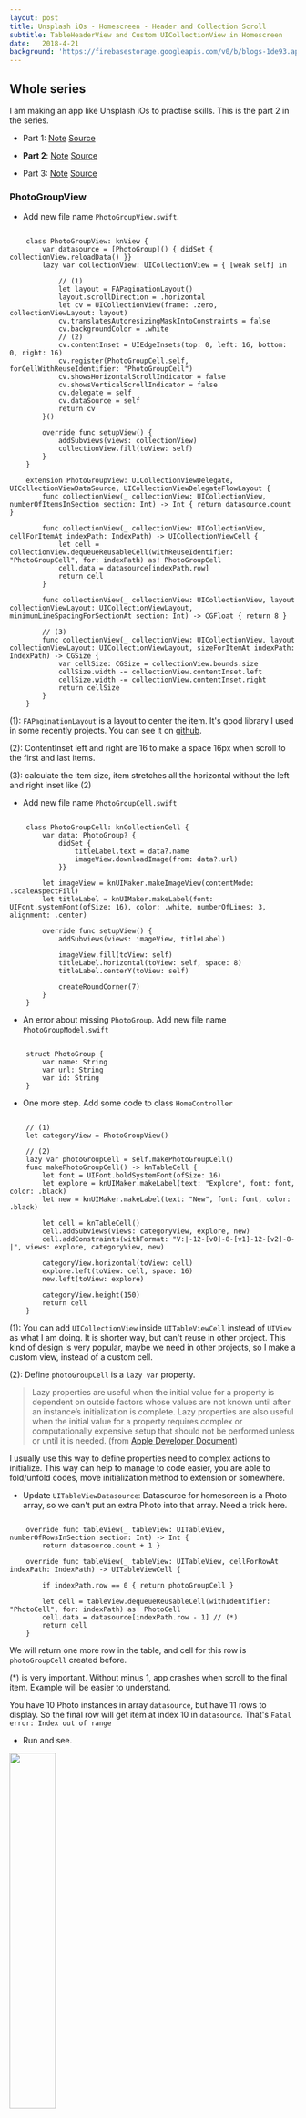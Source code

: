 ```yaml
---
layout: post
title: Unsplash iOs - Homescreen - Header and Collection Scroll
subtitle: TableHeaderView and Custom UICollectionView in Homescreen
date:   2018-4-21
background: 'https://firebasestorage.googleapis.com/v0/b/blogs-1de93.appspot.com/o/assets%2Funsplash%2Funsplash.png?alt=media&token=b4e42f63-f873-4161-ab0d-1c865e971c9a'
---
```


## Whole series 

I am making an app like Unsplash iOs to practise skills. This is the part 2 in the series.

- Part 1: <a href="/2018/04/20/unsplash-homescreen.html" target="_blank">Note</a> <a href="https://drive.google.com/open?id=1eJWCPYe0mrLj30yUhHixL3kKe1vXNipX" target="_blank">Source</a>

- **Part 2**: <a href="/2018/04/21/unsplash-header-collection.html" target="_blank">Note</a> <a href="https://drive.google.com/open?id=17nrIA8hjXWOiofVlAmR-G1aL-xx65vvY" target="_blank">Source</a>

- Part 3: <a href="/2018/04/22/unsplash-home-animation.html" target="_blank">Note</a> <a href="https://drive.google.com/open?id=1BWS51BVmJ0HwpDxTv3AXhGoINOPEvyOY" target="_blank">Source</a>

### PhotoGroupView
- Add new file name `PhotoGroupView.swift`. 

```

    class PhotoGroupView: knView {
        var datasource = [PhotoGroup]() { didSet { collectionView.reloadData() }}
        lazy var collectionView: UICollectionView = { [weak self] in

            // (1)
            let layout = FAPaginationLayout()
            layout.scrollDirection = .horizontal
            let cv = UICollectionView(frame: .zero, collectionViewLayout: layout)
            cv.translatesAutoresizingMaskIntoConstraints = false
            cv.backgroundColor = .white
            // (2)
            cv.contentInset = UIEdgeInsets(top: 0, left: 16, bottom: 0, right: 16)
            cv.register(PhotoGroupCell.self, forCellWithReuseIdentifier: "PhotoGroupCell")
            cv.showsHorizontalScrollIndicator = false
            cv.showsVerticalScrollIndicator = false
            cv.delegate = self
            cv.dataSource = self
            return cv
        }()
        
        override func setupView() {
            addSubviews(views: collectionView)
            collectionView.fill(toView: self)
        }
    }

    extension PhotoGroupView: UICollectionViewDelegate, UICollectionViewDataSource, UICollectionViewDelegateFlowLayout {
        func collectionView(_ collectionView: UICollectionView, numberOfItemsInSection section: Int) -> Int { return datasource.count }
        
        func collectionView(_ collectionView: UICollectionView, cellForItemAt indexPath: IndexPath) -> UICollectionViewCell {
            let cell = collectionView.dequeueReusableCell(withReuseIdentifier: "PhotoGroupCell", for: indexPath) as! PhotoGroupCell
            cell.data = datasource[indexPath.row]
            return cell
        }
        
        func collectionView(_ collectionView: UICollectionView, layout collectionViewLayout: UICollectionViewLayout, minimumLineSpacingForSectionAt section: Int) -> CGFloat { return 8 }
        
        // (3)
        func collectionView(_ collectionView: UICollectionView, layout collectionViewLayout: UICollectionViewLayout, sizeForItemAt indexPath: IndexPath) -> CGSize {
            var cellSize: CGSize = collectionView.bounds.size
            cellSize.width -= collectionView.contentInset.left
            cellSize.width -= collectionView.contentInset.right
            return cellSize
        }
    }

```
(1): `FAPaginationLayout` is a layout to center the item. It's good library I used in some recently projects. You can see it on [github](https://github.com/fahidattique55/FAPaginationLayout).

(2): ContentInset left and right are 16 to make a space 16px when scroll to the first and last items. 

(3): calculate the item size, item stretches all the horizontal without the left and right inset like (2)

- Add new file name `PhotoGroupCell.swift`

```

    class PhotoGroupCell: knCollectionCell {
        var data: PhotoGroup? {
            didSet {
                titleLabel.text = data?.name
                imageView.downloadImage(from: data?.url)
            }}
        
        let imageView = knUIMaker.makeImageView(contentMode: .scaleAspectFill)
        let titleLabel = knUIMaker.makeLabel(font: UIFont.systemFont(ofSize: 16), color: .white, numberOfLines: 3, alignment: .center)
        
        override func setupView() {
            addSubviews(views: imageView, titleLabel)
            
            imageView.fill(toView: self)
            titleLabel.horizontal(toView: self, space: 8)
            titleLabel.centerY(toView: self)
            
            createRoundCorner(7)
        }
    }

```

- An error about missing `PhotoGroup`. Add new file name `PhotoGroupModel.swift`

```

    struct PhotoGroup {
        var name: String
        var url: String
        var id: String        
    }

```

- One more step. Add some code to class `HomeController` 

```

    // (1)
    let categoryView = PhotoGroupView()

    // (2)
    lazy var photoGroupCell = self.makePhotoGroupCell()
    func makePhotoGroupCell() -> knTableCell {
        let font = UIFont.boldSystemFont(ofSize: 16)
        let explore = knUIMaker.makeLabel(text: "Explore", font: font, color: .black)
        let new = knUIMaker.makeLabel(text: "New", font: font, color: .black)
        
        let cell = knTableCell()
        cell.addSubviews(views: categoryView, explore, new)
        cell.addConstraints(withFormat: "V:|-12-[v0]-8-[v1]-12-[v2]-8-|", views: explore, categoryView, new)
        
        categoryView.horizontal(toView: cell)
        explore.left(toView: cell, space: 16)
        new.left(toView: explore)
        
        categoryView.height(150)
        return cell
    }

```

(1): You can add `UICollectionView` inside `UITableViewCell` instead of `UIView` as what I am doing. It is shorter way, but can't reuse in other project. This kind of design is very popular, maybe we need in other projects, so I make a custom view, instead of a custom cell. 

(2): Define `photoGroupCell` is a `lazy var` property. 

> Lazy properties are useful when the initial value for a property is dependent on outside factors whose values are not known until after an instance’s initialization is complete. Lazy properties are also useful when the initial value for a property requires complex or computationally expensive setup that should not be performed unless or until it is needed. (from [Apple Developer Document](https://developer.apple.com/library/content/documentation/Swift/Conceptual/Swift_Programming_Language/Properties.html))

I usually use this way to define properties need to complex actions to initialize. This way can help to manage to code easier, you are able to fold/unfold codes, move initialization method to extension or somewhere. 

- Update `UITableViewDatasource`: Datasource for homescreen is a Photo array, so we can't put an extra Photo into that array. Need a trick here. 

```

    override func tableView(_ tableView: UITableView, numberOfRowsInSection section: Int) -> Int { 
        return datasource.count + 1 }

    override func tableView(_ tableView: UITableView, cellForRowAt indexPath: IndexPath) -> UITableViewCell {
        
        if indexPath.row == 0 { return photoGroupCell }
        
        let cell = tableView.dequeueReusableCell(withIdentifier: "PhotoCell", for: indexPath) as! PhotoCell
        cell.data = datasource[indexPath.row - 1] // (*)
        return cell
    }

```

We will return one more row in the table, and cell for this row is `photoGroupCell` created before. 

(*) is very important. Without minus 1, app crashes when scroll to the final item. Example will be easier to understand. 

You have 10 Photo instances in array `datasource`, but have 11 rows to display. So the final row will get item at index 10 in `datasource`. That's `Fatal error: Index out of range`

- Run and see. 

<img src="https://firebasestorage.googleapis.com/v0/b/blogs-1de93.appspot.com/o/assets%2Funsplash%2Fempty_collection.png?alt=media&token=76cf0e38-5a1e-44c0-a7f6-b21464849af4" width="40%"/>

Empty space in top. It's work. But no data setup, so it's empty. Add test data into `fetchData` method

```

    var categories = [PhotoGroup]()
    for _ in 0 ..< 5 {
        categories.append(PhotoGroup(name: "Sport", url: "https://unsplash.com/photos/zydhjnjppEc/download", id: "12bawr"))
        categories.append(PhotoGroup(name: "Computer", url: "https://unsplash.com/photos/Y6N_w94x8ik/download", id: "nvljx91"))
    }
    categoryView.datasource = categories

```

Run again and see

<img src="https://firebasestorage.googleapis.com/v0/b/blogs-1de93.appspot.com/o/assets%2Funsplash%2Fdata_collection.png?alt=media&token=32ba9c94-e280-4569-a2ab-0540f77ae774" width="40%"/>

### HeaderView

- Add new file `HeaderView.swift`

```

    class HeaderView: knView {
    
        var data: Photo? {didSet {
            guard let data = data else { return }
            authorLabel.text = "photo by " + data.author
            imageView.downloadImage(from: data.url)
            }}
        
        let imageView = knUIMaker.makeImageView(contentMode: .scaleAspectFill)
        let authorLabel = knUIMaker.makeLabel(font: UIFont.systemFont(ofSize: 16), color: .white, alignment: .center)
        let titleLabel = knUIMaker.makeLabel(text: "Photos for everyone", font: UIFont.boldSystemFont(ofSize: 32), color: .white, alignment: .center)
        let searchTextField = knUIMaker.makeTextField(placeholder: "Search photos")
        
        override func setupView() {
            // (1)
            translatesAutoresizingMaskIntoConstraints = true
            
            searchTextField.createRoundCorner(8)
            searchTextField.setLeftViewWithImage(#imageLiteral(resourceName: "search"))
            searchTextField.height(44)
            searchTextField.changePlaceholderTextColor(.white)
            addBlur(to: searchTextField, size: CGSize(width: screenWidth - 16 * 2, height: 44))
            
            addSubviews(views: imageView, titleLabel, searchTextField, authorLabel)
            
            imageView.fill(toView: self)
            
            titleLabel.centerY(toView: self, space: -48)
            titleLabel.centerX(toView: self)
            
            searchTextField.horizontal(toView: self, space: 16)
            searchTextField.verticalSpacing(toView: titleLabel, space: 16)
            
            authorLabel.centerX(toView: self)
            authorLabel.bottom(toView: self, space: -16)
        }
        
        func addBlur(to view: UIView, size: CGSize) {
            let blurEffect = UIBlurEffect(style: UIBlurEffectStyle.dark)
            let blurEffectView = UIVisualEffectView(effect: blurEffect)
            blurEffectView.frame = CGRect(x: 0, y: 0, width: size.width, height: size.height)
            blurEffectView.autoresizingMask = [.flexibleWidth, .flexibleHeight]
            view.addSubview(blurEffectView)
        }
    }

```

(1): Need to set `translatesAutoresizingMaskIntoConstraints` to true because in knView, it's set to false by default. `translatesAutoresizingMaskIntoConstraints` is used for auto layout by code. But here, we will set frame for headerView. 

The search textfield in Unsplash is very nice. It has a blur background. That's why I add blur to it by `addBlur(to:size)`

- Back to class `HomeController` and add new view `let headerView = HeaderView()`

- Open `setupView` method, add these codes at before method close bracket

```

    // (1)
    let headerHeight: CGFloat = 350
    headerView.frame = CGRect(x: 0, y: 0, width: screenWidth, height: headerHeight)
    tableView.tableHeaderView = headerView

```

(1): We don't need headerView automatically adjust height, so set a fixed height for it. Without a height, table view can't render properly.

- Add data to header in `fetchData` method 

```

    headerView.data = Photo(author: "Kyle", url: "https://unsplash.com/photos/zydhjnjppEc/download", ratio: 0.667954600338083)

```

<img src="https://firebasestorage.googleapis.com/v0/b/blogs-1de93.appspot.com/o/assets%2Funsplash%2Fstatus_bar.png?alt=media&token=967b3402-7b86-4e81-b23e-5b535445bbf3" width="40%"/>

- It's better when the photo fill the status bar. Just one line in `setupView`

```

    tableView.contentInset = UIEdgeInsets(top: -20, left: 0, bottom: 0, right: 0)

```

- Wait, the status bar is black and the header is black, too. It's bad. Change the status bar to light content

Right click on `Info.plist` and `Open As\Source Code`, paste this the before `</dict>`

```

    <key>UIViewControllerBasedStatusBarAppearance</key>
    <false/>

```

Back to `HomeController`, `setupView` method, add one more line 

```

    statusBarStyle = .lightContent

```

`statusBarStyle` is my custom property, you can see it more detail by press `control + command` and click on it. 

- Run again and see

<img src="https://firebasestorage.googleapis.com/v0/b/blogs-1de93.appspot.com/o/assets%2Funsplash%2Ffinal_part_2.png?alt=media&token=93cbf937-735a-4705-b64d-ac14be383f72" width="40%"/>

<hr/>

That's all for today. I will make animation next note. 